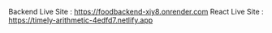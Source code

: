 Backend Live Site : https://foodbackend-xiy8.onrender.com
React Live Site : https://timely-arithmetic-4edfd7.netlify.app
